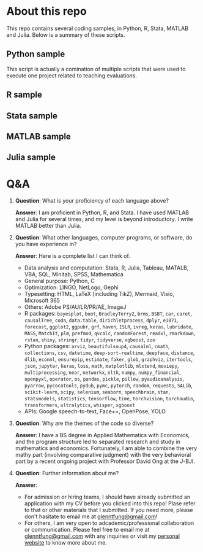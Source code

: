 # About this repo

This repo contains several coding samples, in Python, R, Stata, MATLAB and Julia. Below is a summary of these scripts. 

## Python sample 

This script is actually a comination of multiple scripts that were used to execute one project related to teaching evaluations. 

## R sample 



## Stata sample 



## MATLAB sample



## Julia sample



# Q&A

1. **Question**: What is your proficiency of each language above?

   **Answer**: I am proficient in Python, R, and Stata. I have used MATLAB and Julia for several times, and my level is beyond introductory. I write MATLAB better than Julia. 

2. **Question**: What other languages, computer programs, or software, do you have experience in?

   **Answer**: Here is a complete list I can think of. 

   * Data analysis and computation: Stata, R, Julia, Tableau, MATALB, VBA, SQL, Minitab, SPSS, Mathematica
   * General purpose: Python, C
   * Optimization: LINGO, NetLogo, Gephi
   * Typesetting: HTML, LaTeX (including TikZ), Mermaid, Visio, Microsoft 365
   * Others: Adobe PS/AU/LR/PR/AE, ImageJ
   * R packages: `bayesplot`, `boot`, `BradleyTerry2`, `brms`, `BSBT`, `car`, `caret`, `causalTree`, `coda`, `data.table`, `dirichletprocess`, `dplyr`, `e1071`, `forecast`, `ggplot2`, `ggpubr`, `grf`, `haven`, `ISLR`, `ivreg`, `keras`, `lubridate`, `MASS`, `MatchIt`, `plm`, `prefmod`, `qvcalc`, `randomForest`, `readxl`, `rmarkdown`, `rstan`, `shiny`, `stringr`, `tidyr`, `tidyverse`, `xgboost`, `zoo`
   * Python packages: `arviz`, `beautifulsoup4`, `causalml`, `cmath`, `collections`, `csv`, `datetime`, `deep-sort-realtime`, `deepface`, `distance`, `dlib`, `econml`, `ensurepip`, `estimate`, `faker`, `glob`, `graphviz`, `itertools`, `json`, `jupyter`, `keras`, `loss`, `math`, `matplotlib`, `mlxtend`, `moviepy`, `multiprocessing`, `near`, `networkx`, `nltk`, `numpy`, `numpy_financial`, `openpyxl`, `operator`, `os`, `pandas`, `pickle`, `pillow`, `pyaudioanalysis`, `pyarrow`, `pycocotools`, `pydub`, `pymc`, `pytorch`, `random`, `requests`, `SALib`, `scikit-learn`, `scipy`, `selenium`, `seaborn`, `speechbrain`, `stan`, `statsmodels`, `statistics`, `tensorflow`, `time`, `torchvision`, `torchaudio`, `transformers`, `ultralytics`, `whisper`, `xgboost`
   * APIs: Google speech-to-text, Face++, OpenPose, YOLO

3. **Question**: Why are the themes of the code so diverse?

   **Answer**: I have a BS degree in Applied Mathematics with Economics, and the program structure led to separated research and study in mathematics and economics. Fortunately, I am able to combine the very mathy part (involving comparative judgment) with the very behavioral part by a recent ongoing project with Professor David Ong at the J-BJI. 

4. **Question**: Further information about me?

   **Answer**: 
   * For admission or hiring teams, I should have already submitted an application with my CV before you clicked into this repo! Plase refer to that or other materials that I submitted. If you need more, please don't hasitate to email me at [glenntfung@gmail.com](mailto:glenntfung@gmail.com)! 
   * For others, I am very open to adcademic/professional collaboration or communication. Please feel free to email me at [glenntfung@gmail.com](mailto:glenntfung@gmail.com) with any inquiries or visit my [personal website](https://glenntfung.github.io) to know more about me. 